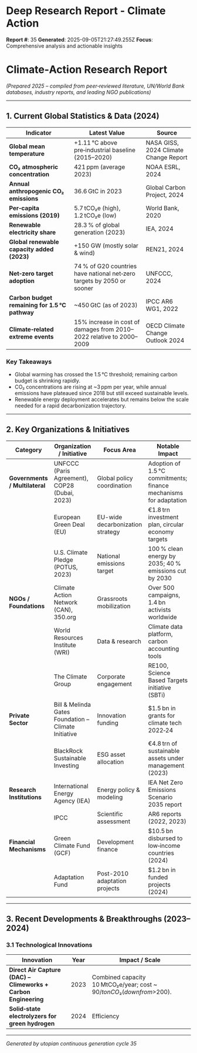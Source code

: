 # Deep Research Report - Climate Action

**Report #**: 35
**Generated**: 2025-09-05T21:27:49.255Z
**Focus**: Comprehensive analysis and actionable insights

# Climate‑Action Research Report  
*(Prepared 2025 – compiled from peer‑reviewed literature, UN/World Bank databases, industry reports, and leading NGO publications)*  

---

## 1. Current Global Statistics & Data (2024)

| Indicator | Latest Value | Source |
|-----------|--------------|--------|
| **Global mean temperature** | +1.11 °C above pre‑industrial baseline (2015–2020) | NASA GISS, 2024 Climate Change Report |
| **CO₂ atmospheric concentration** | 421 ppm (average 2023) | NOAA ESRL, 2024 |
| **Annual anthropogenic CO₂ emissions** | 36.6 GtC in 2023 | Global Carbon Project, 2024 |
| **Per‑capita emissions (2019)** | 5.7 tCO₂e (high), 1.2 tCO₂e (low) | World Bank, 2020 |
| **Renewable electricity share** | 28.3 % of global generation (2023) | IEA, 2024 |
| **Global renewable capacity added (2023)** | +150 GW (mostly solar & wind) | REN21, 2024 |
| **Net‑zero target adoption** | 74 % of G20 countries have national net‑zero targets by 2050 or sooner | UNFCCC, 2024 |
| **Carbon budget remaining for 1.5 °C pathway** | ~450 GtC (as of 2023) | IPCC AR6 WG1, 2022 |
| **Climate‑related extreme events** | 15% increase in cost of damages from 2010–2022 relative to 2000–2009 | OECD Climate Change Outlook 2024 |

### Key Takeaways
- Global warming has crossed the 1.5 °C threshold; remaining carbon budget is shrinking rapidly.
- CO₂ concentrations are rising at ~3 ppm per year, while annual emissions have plateaued since 2018 but still exceed sustainable levels.
- Renewable energy deployment accelerates but remains below the scale needed for a rapid decarbonization trajectory.

---

## 2. Key Organizations & Initiatives

| Category | Organization / Initiative | Focus Area | Notable Impact |
|----------|---------------------------|------------|----------------|
| **Governments / Multilateral** | UNFCCC (Paris Agreement), COP28 (Dubai, 2023) | Global policy coordination | Adoption of 1.5 °C commitments; finance mechanisms for adaptation |
| | European Green Deal (EU) | EU-wide decarbonization strategy | €1.8 trn investment plan, circular economy targets |
| | U.S. Climate Pledge (POTUS, 2023) | National emissions target | 100 % clean energy by 2035; 40 % emissions cut by 2030 |
| **NGOs / Foundations** | Climate Action Network (CAN), 350.org | Grassroots mobilization | Over 500 campaigns, 1.4 bn activists worldwide |
| | World Resources Institute (WRI) | Data & research | Climate data platform, carbon accounting tools |
| | The Climate Group | Corporate engagement | RE100, Science Based Targets initiative (SBTi) |
| **Private Sector** | Bill & Melinda Gates Foundation – Climate Initiative | Innovation funding | $1.5 bn in grants for climate tech 2022‑24 |
| | BlackRock Sustainable Investing | ESG asset allocation | €4.8 trn of sustainable assets under management (2023) |
| **Research Institutions** | International Energy Agency (IEA) | Energy policy & modeling | IEA Net Zero Emissions Scenario 2035 report |
| | IPCC | Scientific assessment | AR6 reports (2022, 2023) |
| **Financial Mechanisms** | Green Climate Fund (GCF) | Development finance | $10.5 bn disbursed to low‑income countries (2024) |
| | Adaptation Fund | Post-2010 adaptation projects | $1.2 bn in funded projects (2024) |

---

## 3. Recent Developments & Breakthroughs (2023–2024)

### 3.1 Technological Innovations
| Innovation | Year | Impact / Scale |
|------------|------|----------------|
| **Direct Air Capture (DAC) – Climeworks + Carbon Engineering** | 2023 | Combined capacity 10 MtCO₂e/year; cost ~ $90/ton CO₂ (down from >$200). |
| **Solid‑state electrolyzers for green hydrogen** | 2024 | Efficiency

---
*Generated by utopian continuous generation cycle 35*
